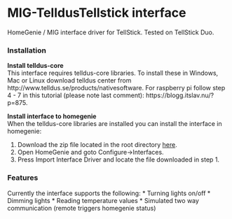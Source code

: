 # MIG-TelldusTellstick interface
HomeGenie / MIG interface driver for TellStick. Tested on TellStick Duo.

<h3>Installation</h3>
<b>Install telldus-core</b><br />
This interface requires telldus-core libraries. To install these in Windows, Mac or Linux download telldus center from http://www.telldus.se/products/nativesoftware.
For raspberry pi follow step 4 - 7 in this tutorial (please note last comment): https://blogg.itslav.nu/?p=875.

<b>Install interface to homegenie</b><br />
When the telldus-core libraries are installed you can install the interface in homegenie: <br />
<ol>
<li>Download the zip file located in the root directory <a href="https://github.com/swaner/HomeGenieTelldusInterface/raw/master/Tellstick_0_9.zip">here</a>.</li>
<li>Open HomeGenie and goto Configure->Interfaces.</li>
<li>Press Import Interface Driver and locate the file downloaded in step 1.</li>
</ol>

<h3>Features</h3>
Currently the interface supports the following:
* Turning lights on/off
* Dimming lights
* Reading temperature values
* Simulated two way communication (remote triggers homegenie status)
